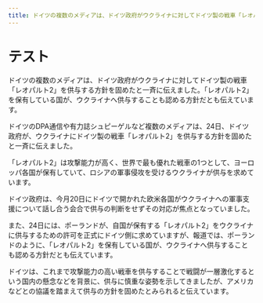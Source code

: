 ```yaml
---
title: ドイツの複数のメディアは、ドイツ政府がウクライナに対してドイツ製の戦車「レオパルト2」を供与する方針を固めたと一斉に伝えました
---
```


# テスト

ドイツの複数のメディアは、ドイツ政府がウクライナに対してドイツ製の戦車「レオパルト2」を供与する方針を固めたと一斉に伝えました。「レオパルト2」を保有している国が、ウクライナへ供与することも認める方針だとも伝えています。

ドイツのDPA通信や有力誌シュピーゲルなど複数のメディアは、24日、ドイツ政府が、ウクライナにドイツ製の戦車「レオパルト2」を供与する方針を固めたと一斉に伝えました。

「レオパルト2」は攻撃能力が高く、世界で最も優れた戦車の1つとして、ヨーロッパ各国が保有していて、ロシアの軍事侵攻を受けるウクライナが供与を求めています。

ドイツ政府は、今月20日にドイツで開かれた欧米各国がウクライナへの軍事支援について話し合う会合で供与の判断をせずその対応が焦点となっていました。

また、24日には、ポーランドが、自国が保有する「レオパルト2」をウクライナに供与するための許可を正式にドイツ側に求めていますが、報道では、ポーランドのように、「レオパルト2」を保有している国が、ウクライナへ供与することも認める方針だとも伝えています。

ドイツは、これまで攻撃能力の高い戦車を供与することで戦闘が一層激化するという国内の懸念などを背景に、供与に慎重な姿勢を示してきましたが、アメリカなどとの協議を踏まえて供与の方針を固めたとみられると伝えています。

